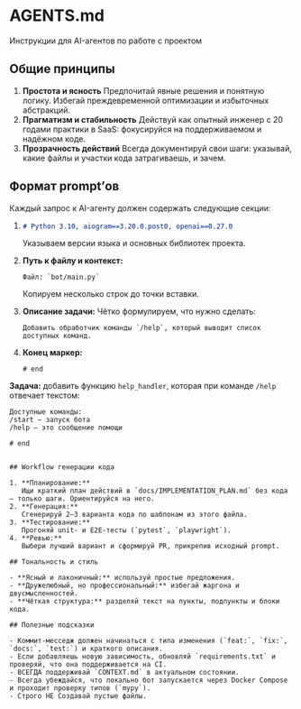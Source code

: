 # AGENTS.md

Инструкции для AI-агентов по работе с проектом

## Общие принципы

1. **Простота и ясность**
   Предпочитай явные решения и понятную логику. Избегай преждевременной оптимизации и избыточных абстракций.
2. **Прагматизм и стабильность**
   Действуй как опытный инженер с 20 годами практики в SaaS: фокусируйся на поддерживаемом и надёжном коде.
3. **Прозрачность действий**
   Всегда документируй свои шаги: указывай, какие файлы и участки кода затрагиваешь, и зачем.

## Формат prompt’ов

Каждый запрос к AI-агенту должен содержать следующие секции:

1. ```markdown
   # Python 3.10, aiogram==3.20.0.post0, openai==0.27.0  
   ```

   Указываем версии языка и основных библиотек проекта.
2. **Путь к файлу и контекст:**

   ```plaintext
   Файл: `bot/main.py`  
   ```

   Копируем несколько строк до точки вставки.
3. **Описание задачи:**
   Чётко формулируем, что нужно сделать:

   ```plaintext
   Добавить обработчик команды `/help`, который выводит список доступных команд.  
   ```
4. **Конец маркер:**

   ```plaintext
   # end
   ```

**Задача:** добавить функцию `help_handler`, которая при команде `/help` отвечает текстом:

```
Доступные команды:
/start — запуск бота
/help — это сообщение помощи
```

```
# end
```

```

## Workflow генерации кода

1. **Планирование:**  
   Ищи краткий план действий в `docs/IMPLEMENTATION_PLAN.md` без кода — только шаги. Ориентируйся на него.
2. **Генерация:**  
   Сгенерируй 2–3 варианта кода по шаблонам из этого файла.
3. **Тестирование:**  
   Прогоняй unit- и E2E-тесты (`pytest`, `playwright`).
4. **Ревью:**  
   Выбери лучший вариант и сформируй PR, прикрепив исходный prompt.

## Тональность и стиль

- **Ясный и лаконичный:** используй простые предложения.
- **Дружелюбный, но профессиональный:** избегай жаргона и двусмысленностей.
- **Чёткая структура:** разделяй текст на пункты, подпункты и блоки кода.

## Полезные подсказки

- Коммит-месседж должен начинаться с типа изменения (`feat:`, `fix:`, `docs:`, `test:`) и краткого описания.
- Если добавляешь новую зависимость, обновляй `requirements.txt` и проверяй, что она поддерживается на CI.
- ВСЕГДА поддерживай `CONTEXT.md` в актуальном состоянии.
- Всегда убеждайся, что локально бот запускается через Docker Compose и проходит проверку типов (`mypy`).
- Строго НЕ Создавай пустые файлы.
```
